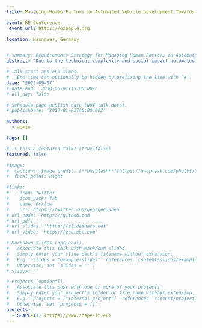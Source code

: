 ```yaml
---
title: Managing Human Factors in Automated Vehicle Development Towards Challenges and Practices

event: RE Conference
 event_url: https://example.org

location: Hannover, Germany


# summary: Requirements Strategy for Managing Human Factors in Automated Vehicle Development
abstract: 'Due to the technical complexity and social impact automated vehicle (AV) development challenges the current state of automotive engineering practice. Research shows that it is important to consider human factors (HF) knowledge when developing AVs to make them safe and accepted. This study explores the current practices and challenges of the automotive industries for incorporating HF requirements during agile AV development. We interviewed ten industry professionals from several Swedish automotive companies, including HF experts and AV engineers. Based on our qualitative analysis of the semi-structured interviews, a number of current approaches for communicating and incorporating HF knowledge into agile AV development and associated challenges are discussed. Our findings may help to focus future research on issues that are critical to effectively incorporate HF knowledge into agile AV development.'

# Talk start and end times.
#   End time can optionally be hidden by prefixing the line with `#`.
date: '2023-09-07'
# date_end: '2030-06-01T15:00:00Z'
# all_day: false

# Schedule page publish date (NOT talk date).
# publishDate: '2017-01-01T00:00:00Z'

authors:
  - admin

tags: []

# Is this a featured talk? (true/false)
featured: false

#image:
#  caption: 'Image credit: [**Unsplash**](https://unsplash.com/photos/bzdhc5b3Bxs)'
#  focal_point: Right

#links:
#  - icon: twitter
#    icon_pack: fab
#    name: Follow
#    url: https://twitter.com/georgecushen
# url_code: 'https://github.com'
# url_pdf: ''
# url_slides: 'https://slideshare.net'
# url_video: 'https://youtube.com'

# Markdown Slides (optional).
#   Associate this talk with Markdown slides.
#   Simply enter your slide deck's filename without extension.
#   E.g. `slides = "example-slides"` references `content/slides/example-slides.md`.
#   Otherwise, set `slides = ""`.
# slides: ""

# Projects (optional).
#   Associate this post with one or more of your projects.
#   Simply enter your project's folder or file name without extension.
#   E.g. `projects = ["internal-project"]` references `content/project/deep-learning/index.md`.
#   Otherwise, set `projects = []`.
projects:
  - SHAPE-IT: (https://www.shape-it.eu)
---
```


